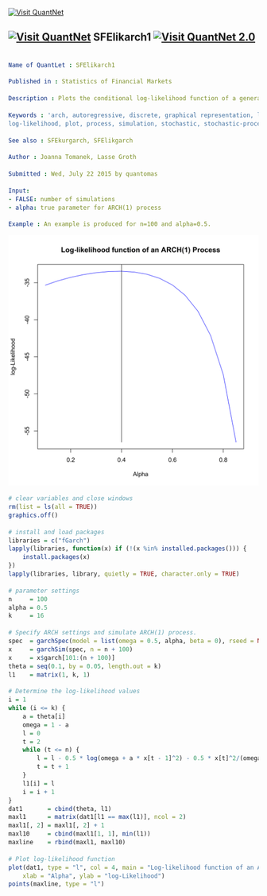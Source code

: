 
[<img src="https://github.com/QuantLet/Styleguide-and-Validation-procedure/blob/master/pictures/banner.png" alt="Visit QuantNet">](http://quantlet.de/index.php?p=info)

## [<img src="https://github.com/QuantLet/Styleguide-and-Validation-procedure/blob/master/pictures/qloqo.png" alt="Visit QuantNet">](http://quantlet.de/) **SFElikarch1** [<img src="https://github.com/QuantLet/Styleguide-and-Validation-procedure/blob/master/pictures/QN2.png" width="60" alt="Visit QuantNet 2.0">](http://quantlet.de/d3/ia)

```yaml

Name of QuantLet : SFElikarch1

Published in : Statistics of Financial Markets

Description : Plots the conditional log-likelihood function of a generated ARCH(1) process.

Keywords : 'arch, autoregressive, discrete, graphical representation, likelihood, linear,
log-likelihood, plot, process, simulation, stochastic, stochastic-process, time-series'

See also : SFEkurgarch, SFElikgarch

Author : Joanna Tomanek, Lasse Groth

Submitted : Wed, July 22 2015 by quantomas

Input: 
- FALSE: number of simulations
- alpha: true parameter for ARCH(1) process

Example : An example is produced for n=100 and alpha=0.5.

```

![Picture1](SFElikarch1-1.png)


```r
# clear variables and close windows
rm(list = ls(all = TRUE))
graphics.off()

# install and load packages
libraries = c("fGarch")
lapply(libraries, function(x) if (!(x %in% installed.packages())) {
    install.packages(x)
})
lapply(libraries, library, quietly = TRUE, character.only = TRUE)

# parameter settings
n     = 100
alpha = 0.5
k     = 16

# Specify ARCH settings and simulate ARCH(1) process.
spec  = garchSpec(model = list(omega = 0.5, alpha, beta = 0), rseed = NULL)
x     = garchSim(spec, n = n + 100)
x     = x$garch[101:(n + 100)]
theta = seq(0.1, by = 0.05, length.out = k)
l1    = matrix(1, k, 1)

# Determine the log-likelihood values
i = 1
while (i <= k) {
    a = theta[i]
    omega = 1 - a
    l = 0
    t = 2
    while (t <= n) {
        l = l - 0.5 * log(omega + a * x[t - 1]^2) - 0.5 * x[t]^2/(omega + a * x[t - 1]^2)
        t = t + 1
    }
    l1[i] = l
    i = i + 1
}
dat1       = cbind(theta, l1)
maxl1      = matrix(dat1[l1 == max(l1)], ncol = 2)
maxl1[, 2] = maxl1[, 2] + 1
maxl10     = cbind(maxl1[1, 1], min(l1))
maxline    = rbind(maxl1, maxl10)

# Plot log-likelihood function
plot(dat1, type = "l", col = 4, main = "Log-likelihood function of an ARCH(1) Process", 
    xlab = "Alpha", ylab = "log-Likelihood")
points(maxline, type = "l") 

```
